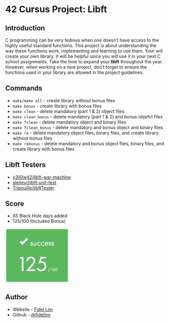 # 42 Cursus Project: Libft

## Introduction

C programming can be very tedious when one doesn’t have access to the highly useful standard functions. This project is about understanding the way these functions work, implementing and learning to use them. Your will create your own library. It will be helpful since you will use it in your next C school assignments.
Take the time to expand your **libft** throughout the year. However, when working on a new project, don’t forget to ensure the functions used in your library are allowed in the project guidelines.

## Commands

- `make/make all` - create library without bonus files
- `make bonus` - create library with bonus files
- `make clean` - delete mandatory (part 1 & 2) object files
- `make clean_bonus` - delete mandatory (part 1 & 2) and bonus objefct files
- `make fclean` - delete mandatory object and binary files
- `make fclean_bonus` - delete mandatory and bonus object and binary files
- `make re` - delete mandatory object files, binary files, and create library without bonus files
- `make rebonus` - delete mandatory and bonus object files, binary files, and create library with bonus files

## Libft Testers

- [y3ll0w42/libft-war-machine](https://github.com/y3ll0w42/libft-war-machine)
- [alelievr/libft-unit-test](https://github.com/alelievr/libft-unit-test)
- [Tripouille/libftTester](https://github.com/Tripouille/libftTester)

## Score

- 65 Black Hole days added
- 125/100 (Included Bonus) <br>
<img src="/images/42_libft_score.jpeg" alt="score" width="200"/>

## Author

- Website - [Fidel Lim](https://fidellim-portfolio.netlify.app/)
- Github - [@fidellim](https://github.com/fidellim)
